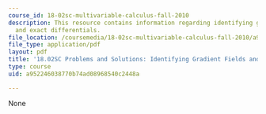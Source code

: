 ```yaml
---
course_id: 18-02sc-multivariable-calculus-fall-2010
description: This resource contains information regarding identifying gradient fields
  and exact differentials.
file_location: /coursemedia/18-02sc-multivariable-calculus-fall-2010/a952246038770b74ad08968540c2448a_MIT18_02SC_pb_62_comb.pdf
file_type: application/pdf
layout: pdf
title: '18.02SC Problems and Solutions: Identifying Gradient Fields and Exact Differentials'
type: course
uid: a952246038770b74ad08968540c2448a

---
```

None